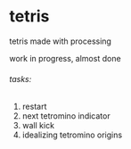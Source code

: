 # tetris
tetris made with processing
<p>work in progress, almost done</p>
<h6>tasks:</h6>

<ol>
<li>restart</li>
<li>next tetromino indicator</li>
<li>wall kick</li>
<li>idealizing tetromino origins</li>
</ol>

